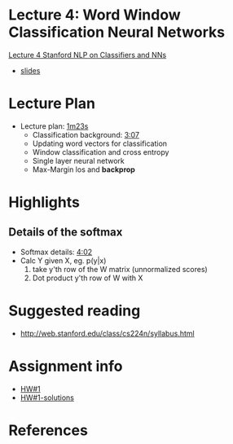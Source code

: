 # Lecture 4: Word Window Classification Neural Networks

[Lecture 4 Stanford NLP on Classifiers and NNs](https://www.youtube.com/watch?v=uc2_iwVqrRI&t=0s&list=PL3FW7Lu3i5Jsnh1rnUwq_TcylNr7EkRe6&index=5)
  - [slides](http://web.stanford.edu/class/cs224n/lectures/lecture4.pdf)

# Lecture Plan
- Lecture plan: [1m23s](https://youtu.be/uc2_iwVqrRI?t=1m23s)
  - Classification background: [3:07](https://youtu.be/ASn7ExxLZws?t=3m7s)
  - Updating word vectors for classification []()
  - Window classification and cross entropy []()
  - Single layer neural network []()
  - Max-Margin los and **backprop** []()

# Highlights

## Details of the softmax
  - Softmax details: [4:02](https://youtu.be/uc2_iwVqrRI?t=4m02s)
  - Calc Y given X, eg. p(y|x)
    1. take y'th row of the W matrix  (unnormalized scores)
    2. Dot product y'th row of W with X
    
# Suggested reading
  - http://web.stanford.edu/class/cs224n/syllabus.html

# Assignment info
  - [HW#1](http://web.stanford.edu/class/cs224n/assignment1/index.html)
  - [HW#1-solutions](http://web.stanford.edu/class/cs224n/assignment1/assignment1-solution.pdf)

# References

